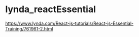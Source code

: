 # lynda_reactEssential
https://www.lynda.com/React-js-tutorials/React-js-Essential-Training/761961-2.html
